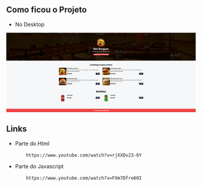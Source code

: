## Como ficou o Projeto

* No Desktop
<img src="./assets/Desktop.png" />

## Links

* Parte do Html

    ````
        https://www.youtube.com/watch?v=rjXXDv23-6Y
    ````

* Parte do Javascript

    ````
        https://www.youtube.com/watch?v=FXm7Dfre60I
    ````